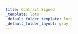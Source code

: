 ```yaml
---
title: Contract Signed
_template: lots
_default_folder_template: lots
_default_folder_layout: gray
---
```

